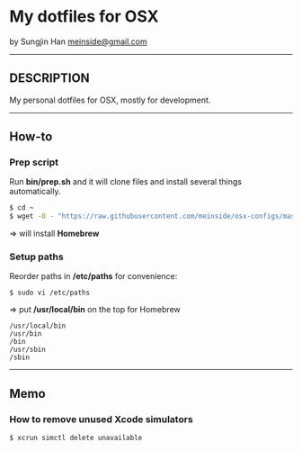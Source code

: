 # My dotfiles for OSX #

by Sungjin Han <meinside@gmail.com>

----

## DESCRIPTION

My personal dotfiles for OSX, mostly for development.

----

## How-to

### Prep script

Run **bin/prep.sh** and it will clone files and install several things automatically.

```bash
$ cd ~
$ wget -O - "https://raw.githubusercontent.com/meinside/osx-configs/master/bin/prep.sh" | bash
```

=> will install **Homebrew**

### Setup paths

Reorder paths in **/etc/paths** for convenience:

``$ sudo vi /etc/paths``

=> put **/usr/local/bin** on the top for Homebrew

```
/usr/local/bin
/usr/bin
/bin
/usr/sbin
/sbin
```

----

## Memo

### How to remove unused Xcode simulators

```bash
$ xcrun simctl delete unavailable
```

